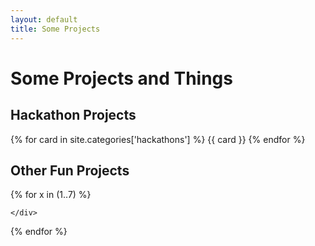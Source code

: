 ```yaml
---
layout: default
title: Some Projects
---
```


# Some Projects and Things

## Hackathon Projects

<div class="cardContainer">
{% for card in site.categories['hackathons'] %}
    {{ card }}
{% endfor %}
</div>

## Other Fun Projects

<div class="cardContainer">
{% for x in (1..7) %}
    <div class="card">

    </div>
{% endfor %}
</div>
